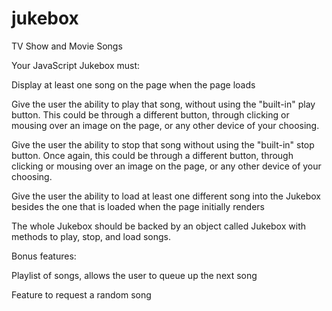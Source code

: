 # jukebox
TV Show and Movie Songs

Your JavaScript Jukebox must:

Display at least one song on the page when the page loads

Give the user the ability to play that song, without using the "built-in" play button. This could be through a different button, through clicking or mousing over an image on the page, or any other device of your choosing.

Give the user the ability to stop that song without using the "built-in" stop button. Once again, this could be through a different button, through clicking or mousing over an image on the page, or any other device of your choosing.

Give the user the ability to load at least one different song into the Jukebox besides the one that is loaded when the page initially renders

The whole Jukebox should be backed by an object called Jukebox with methods to play, stop, and load songs.

Bonus features:

Playlist of songs, allows the user to queue up the next song

Feature to request a random song

